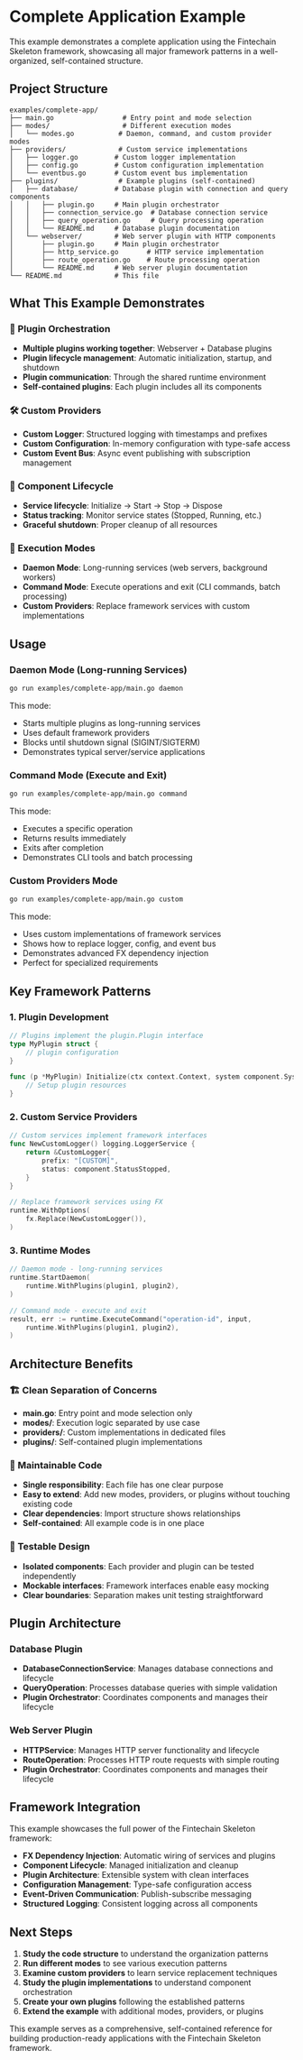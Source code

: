 # Complete Application Example

This example demonstrates a complete application using the Fintechain Skeleton framework, showcasing all major framework patterns in a well-organized, self-contained structure.

## Project Structure

```
examples/complete-app/
├── main.go                 # Entry point and mode selection
├── modes/                  # Different execution modes
│   └── modes.go           # Daemon, command, and custom provider modes
├── providers/             # Custom service implementations
│   ├── logger.go         # Custom logger implementation
│   ├── config.go         # Custom configuration implementation
│   └── eventbus.go       # Custom event bus implementation
├── plugins/               # Example plugins (self-contained)
│   ├── database/         # Database plugin with connection and query components
│   │   ├── plugin.go     # Main plugin orchestrator
│   │   ├── connection_service.go  # Database connection service
│   │   ├── query_operation.go     # Query processing operation
│   │   └── README.md     # Database plugin documentation
│   └── webserver/        # Web server plugin with HTTP components
│       ├── plugin.go     # Main plugin orchestrator
│       ├── http_service.go       # HTTP service implementation
│       ├── route_operation.go    # Route processing operation
│       └── README.md     # Web server plugin documentation
└── README.md             # This file
```

## What This Example Demonstrates

### 🔌 Plugin Orchestration
- **Multiple plugins working together**: Webserver + Database plugins
- **Plugin lifecycle management**: Automatic initialization, startup, and shutdown
- **Plugin communication**: Through the shared runtime environment
- **Self-contained plugins**: Each plugin includes all its components

### 🛠️ Custom Providers
- **Custom Logger**: Structured logging with timestamps and prefixes
- **Custom Configuration**: In-memory configuration with type-safe access
- **Custom Event Bus**: Async event publishing with subscription management

### 🔄 Component Lifecycle
- **Service lifecycle**: Initialize → Start → Stop → Dispose
- **Status tracking**: Monitor service states (Stopped, Running, etc.)
- **Graceful shutdown**: Proper cleanup of all resources

### 🚀 Execution Modes
- **Daemon Mode**: Long-running services (web servers, background workers)
- **Command Mode**: Execute operations and exit (CLI commands, batch processing)
- **Custom Providers**: Replace framework services with custom implementations

## Usage

### Daemon Mode (Long-running Services)
```bash
go run examples/complete-app/main.go daemon
```

This mode:
- Starts multiple plugins as long-running services
- Uses default framework providers
- Blocks until shutdown signal (SIGINT/SIGTERM)
- Demonstrates typical server/service applications

### Command Mode (Execute and Exit)
```bash
go run examples/complete-app/main.go command
```

This mode:
- Executes a specific operation
- Returns results immediately
- Exits after completion
- Demonstrates CLI tools and batch processing

### Custom Providers Mode
```bash
go run examples/complete-app/main.go custom
```

This mode:
- Uses custom implementations of framework services
- Shows how to replace logger, config, and event bus
- Demonstrates advanced FX dependency injection
- Perfect for specialized requirements

## Key Framework Patterns

### 1. Plugin Development
```go
// Plugins implement the plugin.Plugin interface
type MyPlugin struct {
    // plugin configuration
}

func (p *MyPlugin) Initialize(ctx context.Context, system component.System) error {
    // Setup plugin resources
}
```

### 2. Custom Service Providers
```go
// Custom services implement framework interfaces
func NewCustomLogger() logging.LoggerService {
    return &CustomLogger{
        prefix: "[CUSTOM]",
        status: component.StatusStopped,
    }
}

// Replace framework services using FX
runtime.WithOptions(
    fx.Replace(NewCustomLogger()),
)
```

### 3. Runtime Modes
```go
// Daemon mode - long-running services
runtime.StartDaemon(
    runtime.WithPlugins(plugin1, plugin2),
)

// Command mode - execute and exit
result, err := runtime.ExecuteCommand("operation-id", input,
    runtime.WithPlugins(plugin1, plugin2),
)
```

## Architecture Benefits

### 🏗️ Clean Separation of Concerns
- **main.go**: Entry point and mode selection only
- **modes/**: Execution logic separated by use case
- **providers/**: Custom implementations in dedicated files
- **plugins/**: Self-contained plugin implementations

### 🔧 Maintainable Code
- **Single responsibility**: Each file has one clear purpose
- **Easy to extend**: Add new modes, providers, or plugins without touching existing code
- **Clear dependencies**: Import structure shows relationships
- **Self-contained**: All example code is in one place

### 🧪 Testable Design
- **Isolated components**: Each provider and plugin can be tested independently
- **Mockable interfaces**: Framework interfaces enable easy mocking
- **Clear boundaries**: Separation makes unit testing straightforward

## Plugin Architecture

### Database Plugin
- **DatabaseConnectionService**: Manages database connections and lifecycle
- **QueryOperation**: Processes database queries with simple validation
- **Plugin Orchestrator**: Coordinates components and manages their lifecycle

### Web Server Plugin
- **HTTPService**: Manages HTTP server functionality and lifecycle
- **RouteOperation**: Processes HTTP route requests with simple routing
- **Plugin Orchestrator**: Coordinates components and manages their lifecycle

## Framework Integration

This example showcases the full power of the Fintechain Skeleton framework:

- **FX Dependency Injection**: Automatic wiring of services and plugins
- **Component Lifecycle**: Managed initialization and cleanup
- **Plugin Architecture**: Extensible system with clean interfaces
- **Configuration Management**: Type-safe configuration access
- **Event-Driven Communication**: Publish-subscribe messaging
- **Structured Logging**: Consistent logging across all components

## Next Steps

1. **Study the code structure** to understand the organization patterns
2. **Run different modes** to see various execution patterns
3. **Examine custom providers** to learn service replacement techniques
4. **Study the plugin implementations** to understand component orchestration
5. **Create your own plugins** following the established patterns
6. **Extend the example** with additional modes, providers, or plugins

This example serves as a comprehensive, self-contained reference for building production-ready applications with the Fintechain Skeleton framework. 